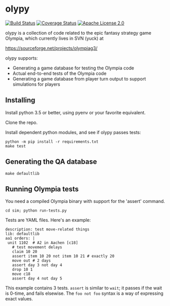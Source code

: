 # olypy

[![Build Status](https://dev.azure.com/olympiag3/olypy/_apis/build/status/olympiag3.olypy?branchName=main)](https://dev.azure.com/olympiag3/olypy/_build/latest?definitionId=1&branchName=main) [![Coverage Status](https://coveralls.io/repos/github/olympiag3/olypy/badge.svg?branch=main)](https://coveralls.io/github/olympiag3/olypy?branch=main) [![Apache License 2.0](https://img.shields.io/github/license/olympiag3/olypy.svg)](LICENSE)

olypy is a collection of code related to the epic fantasy strategy
game Olympia, which currently lives in SVN (yuck) at

https://sourceforge.net/projects/olympiag3/

olypy supports:

* Generating a game database for testing the Olympia code
* Actual end-to-end tests of the Olympia code
* Generating a game database from player turn output to support simulations for players

## Installing

Install python 3.5 or better, using pyenv or your favorite equivalent.

Clone the repo.

Install dependent python modules, and see if olypy passes tests:

```
python -m pip install -r requirements.txt
make test
```

## Generating the QA database

`make defaultlib`

## Running Olympia tests

You need a compiled Olympia binary with support for the 'assert'
command.

```
cd sim; python run-tests.py
```

Tests are YAML files. Here's an example:

```
description: test move-related things
lib: defaultlib
aa1 orders: |
 unit 1102  # A2 in Aachen [c18]
   # test movement delays
   claim 10 20
   assert item 10 20 not item 10 21 # exactly 20
   move out # 2 days
   assert day 3 not day 4
   drop 10 1
   move c18
   assert day 4 not day 5
```

This example contains 3 tests. `assert` is similar to `wait`; it
passes if the wait is 0-time, and fails elsewise. The `foo not foo` syntax
is a way of expressing exact values.
